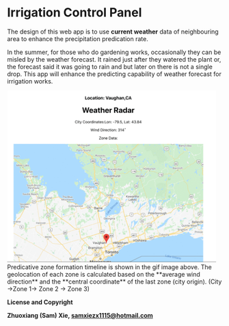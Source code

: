 # Irrigation Control Panel

The design of this web app is to use **current weather** data of neighbouring area to enhance the precipitation predication rate. 

In the summer, for those who do gardening works, occasionally they can be misled by the weather forecast. It rained just after they watered the plant or, the forecast said it was going to rain and but later on there is not a single drop. This app will enhance the predicting capability of weather forecast for irrigation works.

<img src=ReadMe.gif height=400px>
<br>
Predicative zone formation timeline is shown in the gif image above. The geolocation of each zone is calculated based on the **average wind direction** and the **central coordinate** of the last zone (city origin). (City ->Zone 1-> Zone 2 -> Zone 3)

**License and Copyright** 

**Zhuoxiang (Sam) Xie, <samxiezx1115@hotmail.com>**
